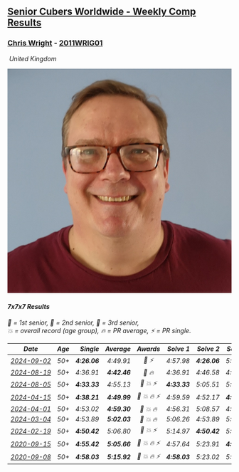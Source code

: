 <style>table {white-space: nowrap;}</style>
<link rel="stylesheet" type="text/css" href="/scw-comp/css/flags.css" />

## [Senior Cubers Worldwide - Weekly Comp Results](/scw-comp/results/)
### [Chris Wright](README.md) - [2011WRIG01](https://www.worldcubeassociation.org/persons/2011WRIG01?event=777)

<i class="flag flag-GB" />&nbsp;United Kingdom

![Chris Wright](1538411763.jpg)

#### 7x7x7 Results

<span style="white-space: nowrap;">🥇 = 1st senior</span>, <span style="white-space: nowrap;">🥈 = 2nd senior</span>, <span style="white-space: nowrap;">🥉 = 3rd senior</span>, <span style="white-space: nowrap;">💥 = overall record (age group)</span>, <span style="white-space: nowrap;">🔥 = PR average</span>, <span style="white-space: nowrap;">⚡ = PR single</span>.

| Date | Age | Single | Average | Awards | Solve 1 | Solve 2 | Solve 3 | Video |
| :--: | :--: | --: | --: | :--: | --: | --: | --: | :-- |
| [2024-09-02](../../results/2024-09-02/777.md) | 50+ | **4:26.06** | 4:49.91 | 🥉 ⚡ | 4:57.98 | **4:26.06** | 5:05.68 | [Desktop](https://www.facebook.com/events/496466003310019/permalink/501115202845099) / [Mobile](https://m.facebook.com/events/496466003310019?view=permalink&id=501115202845099) |
| [2024-08-19](../../results/2024-08-19/777.md) | 50+ | 4:36.91 | **4:42.46** | 🥈 🔥 | 4:36.91 | 4:46.58 | 4:43.90 | [Desktop](https://www.facebook.com/events/969856414942868/permalink/973640654564444) / [Mobile](https://m.facebook.com/events/969856414942868?view=permalink&id=973640654564444) |
| [2024-08-05](../../results/2024-08-05/777.md) | 50+ | **4:33.33** | 4:55.13 | 🥉 💥 ⚡ | **4:33.33** | 5:05.51 | 5:06.56 | [Desktop](https://www.facebook.com/events/843031524469348/permalink/848262677279566) / [Mobile](https://m.facebook.com/events/843031524469348?view=permalink&id=848262677279566) |
| [2024-04-15](../../results/2024-04-15/777.md) | 50+ | **4:38.21** | **4:49.99** | 🥈 💥 🔥 ⚡ | 4:59.59 | 4:52.17 | **4:38.21** | [Desktop](https://www.facebook.com/events/824973009507415/permalink/832207512117298) / [Mobile](https://m.facebook.com/events/824973009507415?view=permalink&id=832207512117298) |
| [2024-04-01](../../results/2024-04-01/777.md) | 50+ | 4:53.02 | **4:59.30** | 🥉 💥 🔥 | 4:56.31 | 5:08.57 | 4:53.02 | [Desktop](https://www.facebook.com/events/3767623586842150/permalink/3770780263193149) / [Mobile](https://m.facebook.com/events/3767623586842150?view=permalink&id=3770780263193149) |
| [2024-03-04](../../results/2024-03-04/777.md) | 50+ | 4:53.89 | **5:02.03** | 🥉 💥 🔥 | 5:06.26 | 4:53.89 | 5:05.95 | [Desktop](https://www.facebook.com/events/3564311457163699/permalink/3567416206853224) / [Mobile](https://m.facebook.com/events/3564311457163699?view=permalink&id=3567416206853224) |
| [2024-02-19](../../results/2024-02-19/777.md) | 50+ | **4:50.42** | 5:06.80 | 🥈 💥 ⚡ | 5:14.97 | **4:50.42** | 5:15.02 | [Desktop](https://www.facebook.com/events/937364477878870/permalink/941765064105478) / [Mobile](https://m.facebook.com/events/937364477878870?view=permalink&id=941765064105478) |
| [2020-09-15](../../results/2020-09-15/777.md) | 50+ | **4:55.42** | **5:05.66** | 🥈 💥 🔥 ⚡ | 4:57.64 | 5:23.91 | **4:55.42** | [Desktop](https://www.facebook.com/christopher.wright.94617999/videos/10157654181102874) / [Mobile](https://m.facebook.com/christopher.wright.94617999/videos/10157654181102874) |
| [2020-09-08](../../results/2020-09-08/777.md) | 50+ | **4:58.03** | **5:15.92** | 🥈 💥 🔥 ⚡ | **4:58.03** | 5:23.02 | 5:26.71 | [Desktop](https://www.facebook.com/christopher.wright.94617999/videos/10157638636232874) / [Mobile](https://m.facebook.com/christopher.wright.94617999/videos/10157638636232874) |


<!-- Global site tag (gtag.js) - Google Analytics -->
<script async src="https://www.googletagmanager.com/gtag/js?id=UA-86348435-3"></script>
<script>window.dataLayer = window.dataLayer || []; function gtag() {dataLayer.push(arguments);} gtag('js', new Date()); gtag('config', 'UA-86348435-3');</script>
